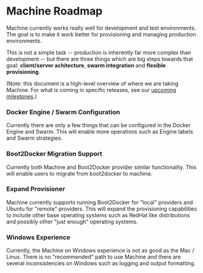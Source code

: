 # Machine Roadmap

Machine currently works really well for development and test environments. The
goal is to make it work better for provisioning and managing production
environments.

This is not a simple task -- production is inherently far more complex than
development -- but there are three things which are big steps towards that goal:
**client/server achitecture**, **swarm integration** and **flexible
provisioning**.

(Note: this document is a high-level overview of where we are taking Machine.
For what is coming in specific releases, see our [upcoming
milestones](https://github.com/docker/machine/milestones).)

### Docker Engine / Swarm Configuration
Currently there are only a few things that can be configured in the Docker Engine and Swarm.  This will enable more operations such as Engine labels and Swarm strategies.

### Boot2Docker Migration Support
Currently both Machine and Boot2Docker provider similar functionality.  This will enable users to migrate from boot2docker to machine.

### Expand Provisioner
Machine currently supports running Boot2Docker for "local" providers and Ubuntu for "remote" providers.  This will expand the provisioning capabilities to include other base operating systems such as RedHat like distributions and possibly other "just enough" operating systems.

### Windows Experience
Currently, the Machine on Windows experience is not as good as the Mac / Linux.  There is no "recommended" path to use Machine and there are several inconsistencies on Windows such as logging and output formatting.
